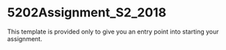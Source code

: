 # 5202Assignment_S2_2018

This template is provided only to give you an entry point into starting your assignment.
